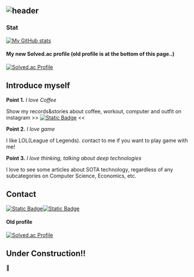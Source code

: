 ![header](https://capsule-render.vercel.app/api?type=venom&color=auto&height=300&section=header&text=welcome%2C%20I%27m%20Hero&fontSize=90)
---
### Stat  

<!--[![Hits](https://hits.seeyoufarm.com/api/count/incr/badge.svg?url=https%3A%2F%2Fgithub.com%2Fheroleggo&count_bg=%2337BBC0&title_bg=%23555555&icon=&icon_color=%23E7E7E7&title=hits&edge_flat=false)](https://hits.seeyoufarm.com) -->

[![My GitHub stats](https://github-readme-stats.vercel.app/api?username=heroleggo)](https://github.com/anuraghazra/github-readme-stats)

#### My new Solved.ac profile (old profile is at the bottom of this page..)

[![Solved.ac Profile](http://mazassumnida.wtf/api/generate_badge?boj=heroleggo)](https://solved.ac/heroleggo)

## Introduce myself

**Point 1.** *I love Coffee*

Show my records&stories about coffee, workout, computer and outfit on instagram >>  <a href="https://instagram.com/h3r0.workout"><img alt="Static Badge" src="https://img.shields.io/badge/Instagram-black?style=for-the-badge&logo=instagram&logoColor=white&logoSize=auto" /></a> <<


**Point 2.** *I love game*

I like LOL(League of Legends). contact to me if you want to play game with me!


**Point 3.** *I love thinking, talking about deep technologies*

I love to see some articles about SOTA technology, regardless of any subcategories on Computer Science, Economics, etc.

## Contact
<div style="display: flex; flex-direction: row;">
  <a href="mailto:h3r0.y0u@gmail.com"><img alt="Static Badge" src="https://img.shields.io/badge/Gmail-EA4335?style=for-the-badge&logo=gmail&logoColor=white&logoSize=auto" /></a>
  <a href="https://instagram.com/heroforyou99"><img alt="Static Badge" src="https://img.shields.io/badge/Instagram-black?style=for-the-badge&logo=instagram&logoColor=white&logoSize=auto" /></a>
</div>

#### Old profile

[![Solved.ac Profile](http://mazassumnida.wtf/api/generate_badge?boj=younghero)](https://solved.ac/younghero)


<!-- ## Tech Stack

### Major

<div>
<img alt="Static badge" src="https://img.shields.io/badge/Java-blue?style=for-the-badge"/>

</div>
-->

## Under Construction!!

🚧

